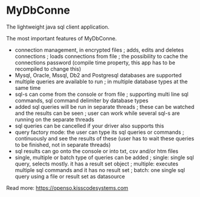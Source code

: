 # MyDbConne
The lightweight java sql client application.

The most important features of MyDbConne.

  - connection management, in encrypted files
    ; adds, edits and deletes connections
    ; loads connections from file
    ; the possibility to cache the connections password
    (compile time property, this app has to be recompiled to change this)
  - Mysql, Oracle, Mssql, Db2 and Postgresql databases are supported
  - multiple queries are available to run
    ; in multiple database types at the same time
  - sql-s can come from the console or from file
    ; supporting multi line sql commands, sql command delimiter by database types
  - added sql queries will be run in separate threads
    ; these can be watched and the results can be seen
    ; user can work while several sql-s are running on the separate threads
  - sql queries can be cancelled if your driver also supports this
  - query factory mode: the user can type its sql queries or commands
    ; continuously and see the results of these
    (user has to wait these queries to be finished, not in separate threads)
  - sql results can go onto the console or into txt, csv and/or htm files
  - single, multiple or batch type of queries can be added
    ; single: single sql query, selects mostly. it has a result set object
    ; multiple: executes multiple sql commands and it has no result set
    ; batch: one single sql query using a file or result set as datasource
    
Read more: https://openso.kisscodesystems.com
